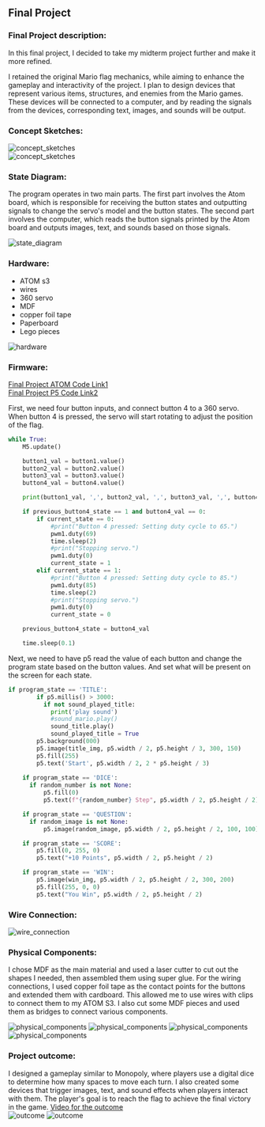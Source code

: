 ## Final Project
### Final Project description:  
In this final project, I decided to take my midterm project further and make it more refined. 

I retained the original Mario flag mechanics, while aiming to enhance the gameplay and interactivity of the project. I plan to design devices that represent various items, structures, and enemies from the Mario games. These devices will be connected to a computer, and by reading the signals from the devices, corresponding text, images, and sounds will be output.

### Concept Sketches:  
![concept_sketches](concept_sketches.png)  
![concept_sketches](concept_sketches2.png)  

### State Diagram:  
The program operates in two main parts. The first part involves the Atom board, which is responsible for receiving the button states and outputting signals to change the servo's model and the button states. The second part involves the computer, which reads the button signals printed by the Atom board and outputs images, text, and sounds based on those signals.

![state_diagram](State_Diagram.png)  

### Hardware:  
* ATOM s3
* wires
* 360 servo
* MDF
* copper foil tape
* Paperboard
* Lego pieces

![hardware](hardware.jpg)  

### Firmware:
[Final Project ATOM Code Link1](test.py)  
[Final Project P5 Code Link2](main.py)  

First, we need four button inputs, and connect button 4 to a 360 servo. When button 4 is pressed, the servo will start rotating to adjust the position of the flag.

```Python
while True:
    M5.update()

    button1_val = button1.value()
    button2_val = button2.value()
    button3_val = button3.value()
    button4_val = button4.value()

    print(button1_val, ',', button2_val, ',', button3_val, ',', button4_val)

    if previous_button4_state == 1 and button4_val == 0: 
        if current_state == 0:
            #print("Button 4 pressed: Setting duty cycle to 65.")
            pwm1.duty(69) 
            time.sleep(2)  
            #print("Stopping servo.")
            pwm1.duty(0)  
            current_state = 1  
        elif current_state == 1:
            #print("Button 4 pressed: Setting duty cycle to 85.")
            pwm1.duty(85)  
            time.sleep(2)  
            #print("Stopping servo.")
            pwm1.duty(0)  
            current_state = 0  

    previous_button4_state = button4_val

    time.sleep(0.1)
```

Next, we need to have p5 read the value of each button and change the program state based on the button values.
And set what will be present on the screen for each state.

```Python
if program_state == 'TITLE':
        if p5.millis() > 3000:
          if not sound_played_title:
            print('play sound')
            #sound_mario.play()
            sound_title.play()  
            sound_played_title = True
        p5.background(000)
        p5.image(title_img, p5.width / 2, p5.height / 3, 300, 150)  
        p5.fill(255)
        p5.text('Start', p5.width / 2, 2 * p5.height / 3) 
    
    if program_state == 'DICE':
      if random_number is not None:
          p5.fill(0)
          p5.text(f"{random_number} Step", p5.width / 2, p5.height / 2)

    if program_state == 'QUESTION':
      if random_image is not None:
          p5.image(random_image, p5.width / 2, p5.height / 2, 100, 100)

    if program_state == 'SCORE':
        p5.fill(0, 255, 0)
        p5.text("+10 Points", p5.width / 2, p5.height / 2)

    if program_state == 'WIN':
        p5.image(win_img, p5.width / 2, p5.height / 2, 300, 200)  
        p5.fill(255, 0, 0)
        p5.text("You Win", p5.width / 2, p5.height / 2)
```

### Wire Connection:  
![wire_connection](wire_connection.png)  

### Physical Components:
I chose MDF as the main material and used a laser cutter to cut out the shapes I needed, then assembled them using super glue. For the wiring connections, I used copper foil tape as the contact points for the buttons and extended them with cardboard. This allowed me to use wires with clips to connect them to my ATOM S3. I also cut some MDF pieces and used them as bridges to connect various components.

![physical_components](physical_components1.jpg)
![physical_components](physical_components2.jpg)
![physical_components](physical_components3.jpg)
![physical_components](physical_components4.jpg)

### Project outcome:
I designed a gameplay similar to Monopoly, where players use a digital dice to determine how many spaces to move each turn. I also created some devices that trigger images, text, and sound effects when players interact with them. The player's goal is to reach the flag to achieve the final victory in the game.
[Video for the outcome](outcome.mp4)  
![outcome](outcome1.jpg)
![outcome](outcome2.jpg)
